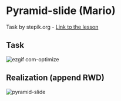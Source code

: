 # Pyramid-slide (Mario)
Task by stepik.org - [Link to the lesson](https://stepik.org/lesson/50578/step/2?course=Introduction-to-JavaScript-and-React&unit=28948)
## Task 
![ezgif com-optimize](https://user-images.githubusercontent.com/16884864/31291914-afda81de-aad1-11e7-8de0-ae6f6fa53c4f.gif)
## Realization (append RWD)
![pyramid-slide](https://user-images.githubusercontent.com/16884864/31291739-0e59af4c-aad1-11e7-87b1-78eba8e47684.gif)
